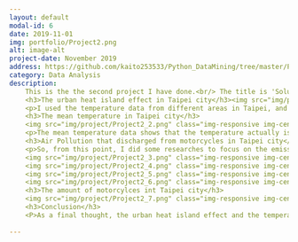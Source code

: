 ```yaml
---
layout: default
modal-id: 6
date: 2019-11-01
img: portfolio/Project2.png
alt: image-alt
project-date: November 2019
address: https://github.com/kaito253533/Python_DataMining/tree/master/Project2
category: Data Analysis
description: 
    This is the the second project I have done.<br/> The title is 'Solutions to Mitigate Urban Heat by Designing Transportation based on Data Analysing in Taiwan'.<br/> The main target is to find the relationship between the urban heat island effect and the amount of motorcycles in Taipei city.<br/> 
    <h3>The urban heat island effect in Taipei city</h3><img src="img/project/Project2_1.png" class="img-responsive img-centered" alt="image-alt">
    <p>I used the temperature data from different areas in Taipei, and the orange line represents the middle of city, and the blue line represents the rural area. As a result, the UHI effect is obvious in the Taipei city.</p>
    <h3>The mean temperature in Taipei city</h3>
    <img src="img/project/Project2_2.png" class="img-responsive img-centered" alt="image-alt">
    <p>The mean temperature data shows that the temperature actually is getting higher and higher in each year.</p>
    <h3>Air Pollution that discharged from motorcycles in Taipei city</h3>
    <p>So, from this point, I did some researches to focus on the emission from motorcycles and try to see the amount in each year.</p>
    <img src="img/project/Project2_3.png" class="img-responsive img-centered" alt="image-alt">
    <img src="img/project/Project2_4.png" class="img-responsive img-centered" alt="image-alt">
    <img src="img/project/Project2_5.png" class="img-responsive img-centered" alt="image-alt">
    <img src="img/project/Project2_6.png" class="img-responsive img-centered" alt="image-alt">
    <h3>The amount of motorcylces int Taipei city</h3>
    <img src="img/project/Project2_7.png" class="img-responsive img-centered" alt="image-alt">
    <h3>Conclusion</h3>
    <P>As a final thought, the urban heat island effect and the temperature in the city might be impacted by multiple influences. It is difficult to tell that a single increasing or decreasing thing could solve the whole issue. Moreover, the changing temperature might take time to show the obvious trend, although there is plenty of data to analyze. Even though the result of this project cannot tell the 100% strong evidence that the number of motorcycles has positive impacts of the urban heat island effect in Taiwan, it is still helpful for air quality, and air quality might have positive impacts of the urban heat island effect in Taiwan. </P>
    
---
```

